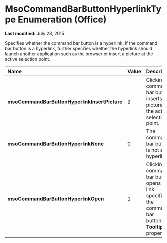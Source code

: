
# MsoCommandBarButtonHyperlinkType Enumeration (Office)

 **Last modified:** July 28, 2015

Specifies whether the command bar button is a hyperlink. If the command bar button is a hyperlink, further specifies whether the hyperlink should launch another application such as the browser or insert a picture at the active selection point.


|**Name**|**Value**|**Description**|
|:-----|:-----|:-----|
| **msoCommandBarButtonHyperlinkInsertPicture**|2|Clicking the command bar button inserts a picture at the active selection point.|
| **msoCommandBarButtonHyperlinkNone**|0|The command bar button is not a hyperlink.|
| **msoCommandBarButtonHyperlinkOpen**|1|Clicking the command bar button opens the link specified in the command bar button's  **TooltipText** property.|
